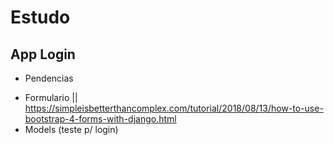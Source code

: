 # Estudo

## App Login
- Pendencias
* Formulario || https://simpleisbetterthancomplex.com/tutorial/2018/08/13/how-to-use-bootstrap-4-forms-with-django.html
* Models (teste p/ login)
